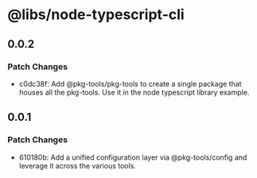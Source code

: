 # @libs/node-typescript-cli

## 0.0.2

### Patch Changes

- c0dc38f: Add @pkg-tools/pkg-tools to create a single package that houses all the pkg-tools. Use it in the node typescript library example.

## 0.0.1

### Patch Changes

- 610180b: Add a unified configuration layer via @pkg-tools/config and leverage it across the various tools.
